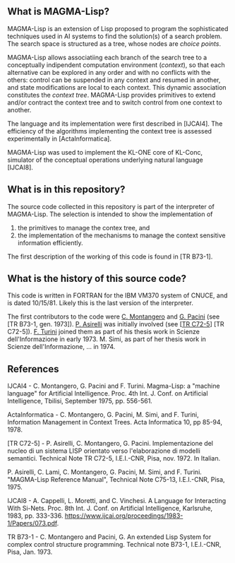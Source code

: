 ## What is MAGMA-Lisp?

MAGMA-Lisp is an extension of Lisp proposed to program the sophisticated techniques used in AI systems to find the solution(s) of a search problem. The search space is structured as a tree, whose nodes are _choice points_.

MAGMA-Lisp allows associatiing each branch of the search tree to a conceptually indipendent computation environment (_context_), so that each alternative can be explored in any order and with no conflicts with the others: control can be suspended in any context and resumed in another, and state modifications are local to each context. This dynamic association constitutes the _context tree_. MAGMA-Lisp provides primitives to extend and/or contract the context tree and to switch control from one context to another.

The language and its implementation were first described in \[IJCAI4\]. The efficiency of the algorithms implementing the context tree is assessed experimentally in \[ActaInformatica\].

MAGMA-Lisp was used to implement the KL-ONE core of KL-Conc, simulator of the conceptual operations underlying natural language \[IJCAI8\].

## What is in this repository?

The source code collected in this repository is part of the interpreter of MAGMA-Lisp. The selection is intended to show the implementation of 
1. the primitives to manage the contex tree, and
2. the implementation of the mechanisms to manage the context sensitive information efficiently.

The first description of the working of this code is found in \[TR B73-1\].

## What is the history of this source code?

This code is written in FORTRAN for the IBM VM370 system of CNUCE, and is dated 10/15/81. Likely this is the last version of the interpreter.

The first contributors to the code were [C. Montangero]() and [G. Pacini]() (see [TR B73-1, gen. 1973]). [P. Asirelli]() was initially involved (see [[TR C72-5](#TR_C72-5)] \[TR C72-5\]). [F. Turini]() joined them as part of his thesis work in Scienze dell'Informazione in early 1973. M. Simi, as part of her thesis work in Scienze dell'Informazione, ... in 1974.

## References

IJCAI4 - C. Montangero, G. Pacini and F. Turini. Magma-Lisp: a "machine language" for Artificial Intelligence. Proc. 4th Int. J. Conf. on Artificial Intelligence, Tbilisi, September 1975, pp. 556-561.

ActaInformatica - C. Montangero, G. Pacini, M. Simi, and F. Turini, Information Management in Context Trees. Acta Informatica 10, pp 85-94, 1978.

<a id="TR_C72-5">[TR C72-5]</a> - P. Asirelli, C. Montangero, G. Pacini. Implementazione del nucleo di un sistema LISP orientato verso l'elaborazione di modelli semantici. Technical Note TR C72-5, I.E.I.-CNR, Pisa, nov. 1972. In Italian.

P. Asirelli, C. Lami, C. Montangero, G. Pacini, M. Simi, and F. Turini. "MAGMA-Lisp Reference Manual", Technical Note C75-13, I.E.I.-CNR, Pisa, 1975.

IJCAI8 - A. Cappelli, L. Moretti, and C. Vinchesi. A Language for Interacting With Si-Nets. Proc. 8th Int. J. Conf. on Artificial Intelligence, Karlsruhe, 1983, pp. 333-336. https://www.ijcai.org/proceedings/1983-1/Papers/073.pdf.

TR B73-1 - C. Montangero and Pacini, G. An extended Lisp System for complex control structure programming. Technical note B73-1, I.E.I.-CNR, Pisa, Jan. 1973.

